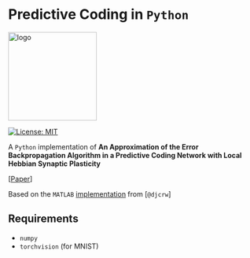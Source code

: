 # Predictive Coding in `Python`

<img alt="logo" src="https://www.frontiersin.org/files/Articles/18458/fpsyg-02-00395-r3/image_m/fpsyg-02-00395-g003.jpg" height="180"> 

[![License: MIT](https://img.shields.io/badge/License-MIT-yellow.svg)](https://opensource.org/licenses/MIT) 

A `Python` implementation of __An Approximation of the Error Backpropagation Algorithm in a Predictive Coding Network with Local Hebbian Synaptic Plasticity__ 

[[Paper](https://www.mrcbndu.ox.ac.uk/sites/default/files/pdf_files/Whittington%20Bogacz%202017_Neural%20Comput.pdf)]

Based on the `MATLAB` [implementation](https://github.com/djcrw/Supervised-Predictive-Coding) from [`@djcrw`]

## Requirements
- `numpy`
- `torchvision` (for MNIST)
